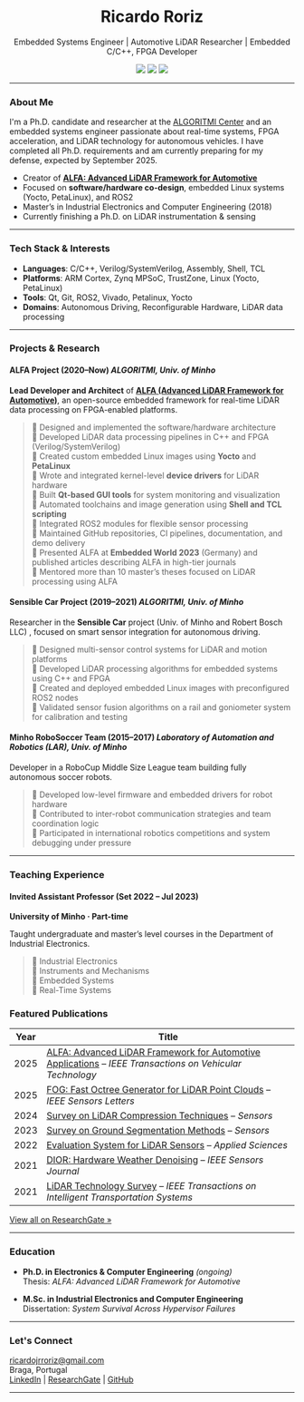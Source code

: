 <!-- Ricardo Roriz GitHub Profile README -->

<h1 align="center"> Ricardo Roriz </h1>

<p align="center">
   Embedded Systems Engineer | Automotive LiDAR Researcher | Embedded C/C++, FPGA Developer  
</p>

<p align="center">
  <a href="https://www.linkedin.com/in/ricardo-roriz/"><img src="https://img.shields.io/badge/-LinkedIn-blue?logo=linkedin&style=flat" /></a>
  <a href="https://www.researchgate.net/profile/Ricardo-Roriz"><img src="https://img.shields.io/badge/-ResearchGate-green?logo=researchgate&style=flat" /></a>
  <a href="https://github.com/alfa-project/alfa-framework"><img src="https://img.shields.io/badge/-ALFA%20Project-gray?logo=github&style=flat" /></a>
</p>

---

### About Me

I'm a Ph.D. candidate and researcher at the [ALGORITMI Center](https://algoritmi.uminho.pt/) and an embedded systems engineer passionate about real-time systems, FPGA acceleration, and LiDAR technology for autonomous vehicles.
I have completed all Ph.D. requirements and am currently preparing for my defense, expected by September 2025.

-  Creator of **[ALFA: Advanced LiDAR Framework for Automotive](https://github.com/alfa-project/alfa-framework)**  
-  Focused on **software/hardware co-design**, embedded Linux systems (Yocto, PetaLinux), and ROS2  
-  Master’s in Industrial Electronics and Computer Engineering (2018)  
-  Currently finishing a Ph.D. on LiDAR instrumentation & sensing  

---

### Tech Stack & Interests

- **Languages**: C/C++, Verilog/SystemVerilog, Assembly, Shell, TCL  
- **Platforms**: ARM Cortex, Zynq MPSoC, TrustZone, Linux (Yocto, PetaLinux)  
- **Tools**: Qt, Git, ROS2, Vivado, Petalinux, Yocto  
- **Domains**: Autonomous Driving, Reconfigurable Hardware, LiDAR data processing

---

### Projects & Research

#### ALFA Project (2020–Now)  ***ALGORITMI, Univ. of Minho***

**Lead Developer and Architect** of [**ALFA (Advanced LiDAR Framework for Automotive)**](https://github.com/alfa-project/alfa-framework), an open-source embedded framework for real-time LiDAR data processing on FPGA-enabled platforms.

> 🔹 Designed and implemented the software/hardware architecture  
> 🔹 Developed LiDAR data processing pipelines in C++ and FPGA (Verilog/SystemVerilog)  
> 🔹 Created custom embedded Linux images using **Yocto** and **PetaLinux**  
> 🔹 Wrote and integrated kernel-level **device drivers** for LiDAR hardware  
> 🔹 Built **Qt-based GUI tools** for system monitoring and visualization  
> 🔹 Automated toolchains and image generation using **Shell and TCL scripting**  
> 🔹 Integrated ROS2 modules for flexible sensor processing  
> 🔹 Maintained GitHub repositories, CI pipelines, documentation, and demo delivery  
> 🔹 Presented ALFA at **Embedded World 2023** (Germany) and published articles describing ALFA in high-tier journals  
> 🔹 Mentored more than 10 master’s theses focused on LiDAR processing using ALFA  

#### Sensible Car Project (2019–2021)  ***ALGORITMI, Univ. of Minho***

Researcher in the **Sensible Car** project (Univ. of Minho and Robert Bosch LLC) , focused on smart sensor integration for autonomous driving.

> 🔹 Designed multi-sensor control systems for LiDAR and motion platforms  
> 🔹 Developed LiDAR processing algorithms for embedded systems using C++ and FPGA  
> 🔹 Created and deployed embedded Linux images with preconfigured ROS2 nodes  
> 🔹 Validated sensor fusion algorithms on a rail and goniometer system for calibration and testing  

#### Minho RoboSoccer Team (2015–2017)  ***Laboratory of Automation and Robotics (LAR), Univ. of Minho***

Developer in a RoboCup Middle Size League team building fully autonomous soccer robots.

> 🔹 Developed low-level firmware and embedded drivers for robot hardware  
> 🔹 Contributed to inter-robot communication strategies and team coordination logic  
> 🔹 Participated in international robotics competitions and system debugging under pressure  

---

### Teaching Experience

#### Invited Assistant Professor (Set 2022 – Jul 2023)  
**University of Minho · Part-time**

Taught undergraduate and master’s level courses in the Department of Industrial Electronics.

> 🔹 Industrial Electronics  
> 🔹 Instruments and Mechanisms  
> 🔹 Embedded Systems  
> 🔹 Real-Time Systems  

### Featured Publications

| Year | Title |
|------|-------|
| 2025 | [ALFA: Advanced LiDAR Framework for Automotive Applications](https://ieeexplore.ieee.org/document/11024231) – *IEEE Transactions on Vehicular Technology* |
| 2025 | [FOG: Fast Octree Generator for LiDAR Point Clouds](https://doi.org/10.1109/LSENS.2024.3520800) – *IEEE Sensors Letters* |
| 2024 | [Survey on LiDAR Compression Techniques](https://doi.org/10.3390/s24103185) – *Sensors* |
| 2023 | [Survey on Ground Segmentation Methods](https://doi.org/10.3390/s23020601) – *Sensors* |
| 2022 | [Evaluation System for LiDAR Sensors](https://doi.org/10.3390/app122413003) – *Applied Sciences* |
| 2021 | [DIOR: Hardware Weather Denoising](https://doi.org/10.1109/jsen.2021.3133873) – *IEEE Sensors Journal* |
| 2021 | [LiDAR Technology Survey](https://doi.org/10.1109/TITS.2021.3086804) – *IEEE Transactions on Intelligent Transportation Systems* | 

[View all on ResearchGate »](https://www.researchgate.net/profile/Ricardo-Roriz)

---

### Education

- **Ph.D. in Electronics & Computer Engineering** *(ongoing)*  
  Thesis: *ALFA: Advanced LiDAR Framework for Automotive*

- **M.Sc. in Industrial Electronics and Computer Engineering**  
  Dissertation: *System Survival Across Hypervisor Failures*

---

### Let's Connect

ricardojrroriz@gmail.com  
Braga, Portugal  
[LinkedIn](https://www.linkedin.com/in/ricardo-roriz/) | [ResearchGate](https://www.researchgate.net/profile/Ricardo-Roriz) | [GitHub](https://github.com/alfa-project)

---
